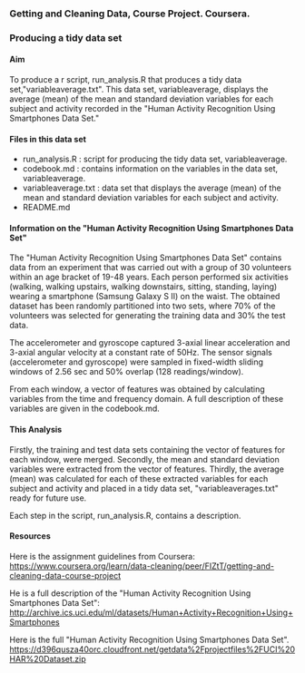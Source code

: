 ### Getting and Cleaning Data, Course Project. Coursera.
### Producing a tidy data set

#### Aim
To produce a r script, run_analysis.R that produces a tidy data set,"variableaverage.txt". This data set, variableaverage, displays the average (mean) of the mean and standard deviation variables for each subject and activity recorded in the "Human Activity Recognition Using Smartphones Data Set."  

#### Files in this data set
* run_analysis.R : script for producing the tidy data set, variableaverage.
* codebook.md : contains information on the variables in the data set, variableaverage.
* variableaverage.txt : data set that displays the average (mean) of the mean and standard deviation variables for each subject and activity.
* README.md

#### Information on the "Human Activity Recognition Using Smartphones Data Set"
The "Human Activity Recognition Using Smartphones Data Set" contains data from an experiment that was carried out with a group of 30 volunteers within an age bracket of 19-48 years. Each person performed six activities (walking, walking upstairs, walking downstairs, sitting, standing, laying) wearing a smartphone (Samsung Galaxy S II) on the waist. The obtained dataset has been randomly partitioned into two sets, where 70% of the volunteers was selected for generating the training data and 30% the test data.

The accelerometer and gyroscope captured 3-axial linear acceleration and 3-axial angular velocity at a constant rate of 50Hz. The sensor signals (accelerometer and gyroscope) were sampled in fixed-width sliding windows of 2.56 sec and 50% overlap (128 readings/window).

From each window, a vector of features was obtained by calculating variables from the time and frequency domain. A full description of these variables are given in the codebook.md.

#### This Analysis
Firstly, the training and test data sets containing the vector of features for each window, were merged. Secondly, the mean and standard deviation variables were extracted from the vector of features.  Thirdly, the average (mean) was calculated for each of these extracted variables for each subject and activity and placed in a tidy data set, "variableaverages.txt" ready for future use.

Each step in the script, run_analysis.R, contains a description.

#### Resources
Here is the assignment guidelines from Coursera:
https://www.coursera.org/learn/data-cleaning/peer/FIZtT/getting-and-cleaning-data-course-project

He is a full description of the "Human Activity Recognition Using Smartphones Data Set":
http://archive.ics.uci.edu/ml/datasets/Human+Activity+Recognition+Using+Smartphones 

Here is the full "Human Activity Recognition Using Smartphones Data Set".
https://d396qusza40orc.cloudfront.net/getdata%2Fprojectfiles%2FUCI%20HAR%20Dataset.zip  







